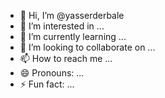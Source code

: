 - 👋 Hi, I’m @yasserderbale
- 👀 I’m interested in ...
- 🌱 I’m currently learning ...
- 💞️ I’m looking to collaborate on ...
- 📫 How to reach me ...
- 😄 Pronouns: ...
- ⚡ Fun fact: ...

<!---
yasserderbale/yasserderbale is a ✨ special ✨ repository because its `README.md` (this file) appears on your GitHub profile.
You can click the Preview link to take a look at your changes.
--->
